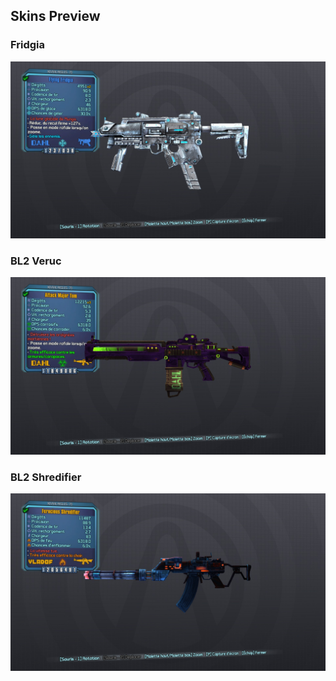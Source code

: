 ## Skins Preview

### Fridgia

![Fridgia Skin](../Images/Fridgia.jpg)

### BL2 Veruc

![BL2 Veruc Skin](../Images/BL2_Veruc.jpg)

### BL2 Shredifier

![BL2 Shredifier Skin](../Images/BL2_Shredifier.jpg)
